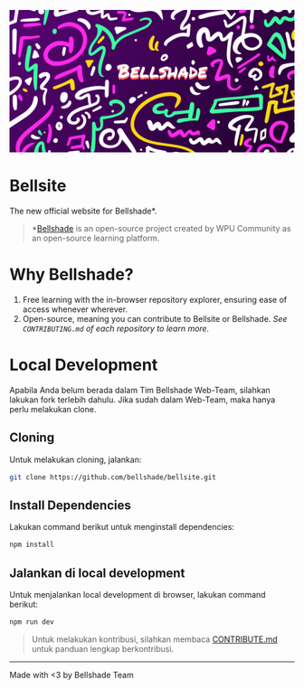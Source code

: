 ![Bellsite Cover](/static/cover.png)

# Bellsite

The new official website for Bellshade\*.

> \*[Bellshade](https://github.com/bellshade) is an open-source project created by WPU Community as an open-source learning platform.

# Why Bellshade?

1. Free learning with the in-browser repository explorer, ensuring ease of access whenever wherever.
2. Open-source, meaning you can contribute to Bellsite or Bellshade. _See `CONTRIBUTING.md` of each repository to learn more._

# Local Development

Apabila Anda belum berada dalam Tim Bellshade Web-Team, silahkan lakukan fork terlebih dahulu. Jika sudah dalam Web-Team, maka hanya perlu melakukan clone.

## Cloning

Untuk melakukan cloning, jalankan:

```bash
git clone https://github.com/bellshade/bellsite.git
```

## Install Dependencies

Lakukan command berikut untuk menginstall dependencies:

```bash
npm install
```

## Jalankan di local development

Untuk menjalankan local development di browser, lakukan command berikut:

```bash
npm run dev
```

> Untuk melakukan kontribusi, silahkan membaca [CONTRIBUTE.md](https://github.com/bellshade/bellsite/blob/main/CONTRIBUTING.md) untuk panduan lengkap berkontribusi.

---

Made with <3 by Bellshade Team
